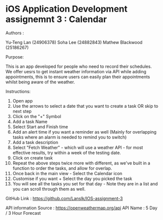 # iOS Application Development assignemnt 3 : Calendar

Authors : 

Yu-Teng Lan         (24906378)
Soha Lee            (24882843)
Mathew Blackwood    (25186267)

Purpose: 

This is an app developed for people who need to record their schedules.
We offer uesrs to get instant weather information via API while adding appointments, this is to ensure users can easily plan their appointments whilst being aware of the weather. 


Instructions: 

1. Open app
2. Use the arrows to select a date that you want to create a task OR skip to next step
4. Click on the "+" Symbol
5. Add a task Name
6. Select Start and Finish time
7. Add an alert time if you want a reminder as well (Mainly for overlapping tasks where an alarm is needed to remind you to switch) 
8. Add a task description 
9. Select "Fetch Weather" - which will use a weather API - for most effective results, try within a week of the testing date.
10. Click on create task
11. Repeat the above steps twice more with different, as we've built in a function to order the tasks, and allow for overlap. 
12. Once back in the main view - Select the Calendar icon
13. Customise if you want + Select the day you picked the task
14. You will see all the tasks you set for that day - Note they are in a list and you can scroll through them as well. 


GitHub Link : https://github.com/Lanslk/IOS-assignment-3

API information
Source : https://openweathermap.org/api
API Name : 5 Day / 3 Hour Forecast
